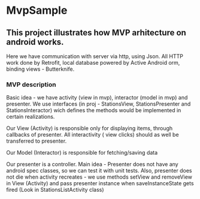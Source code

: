# MvpSample
<h2>This project illustrates how MVP arhitecture on android works.</h2>

Here we have communication with server via http, using Json. All HTTP work done by Retrofit, local database powered by
Active Android orm, binding views - Butterknife.

<h3>MVP description</h3>
Basic idea - we have activity (view in mvp),
interactor (model in mvp) and presenter.
We use interfaces (in proj - StationsView, StationsPresenter and StationsInteractor) wich
defines the methods would be implemented in certain realizations.

Our View (Activity) is responsible only for displaying items, through callbacks of presenter. All interactivity ( view clicks)
 should as well be transferred to presenter.
 
 Our Model (Interactor) is responsible for fetching/saving data
 
 Our presenter is a controller. Main idea - Presenter does not have any android spec classes, so we can test it with unit tests.
 Also, presenter does not die when activity recreates - we use methods setView and removeView in View (Activity) and pass
 presenter instance when saveInstanceState gets fired (Look in StationsListActivity class) 
